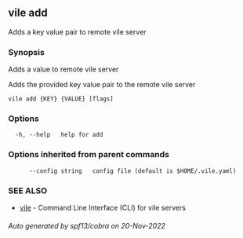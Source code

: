 ## vile add

Adds a key value pair to remote vile server

### Synopsis


Adds a value to remote vile server

Adds the provided key value pair to the remote vile server
	

```
vile add {KEY} {VALUE} [flags]
```

### Options

```
  -h, --help   help for add
```

### Options inherited from parent commands

```
      --config string   config file (default is $HOME/.vile.yaml)
```

### SEE ALSO

* [vile](vile.md)	 - Command Line Interface (CLI) for vile servers

###### Auto generated by spf13/cobra on 20-Nov-2022

